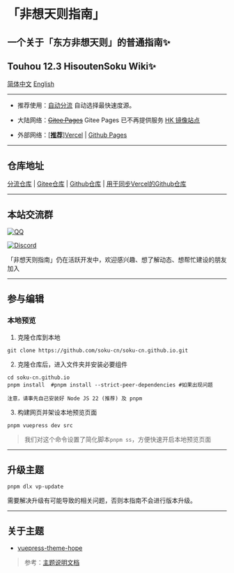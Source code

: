 # 「非想天则指南」
## 一个关于「东方非想天则」的普通指南✨
## Touhou 12.3 HisoutenSoku Wiki✨

[简体中文](./README.md)
[English](./README_EN.md)

---

- 推荐使用：[自动分流](https://wiki.514.live/) 自动选择最快速度源。

- 大陆网络：~~[Gitee Pages](https://soku-cn.gitee.io)~~ Gitee Pages 已不再提供服务 [HK 镜像站点](https://3322428.xyz)

- 外部网络：[[**推荐**]Vercel](https://hisoutensoku-cn-wiki.vercel.app) | [Github Pages](https://soku-cn.github.io)

---------------------------------------------------------
## 仓库地址

[分流仓库](https://github.com/soku-cn/wiki-forward) | [Gitee仓库](https://gitee.com/soku-cn/soku-cn) | [Github仓库](https://github.com/soku-cn/soku-cn.github.io) | [用于同步Vercel的Github仓库](https://github.com/ChocoFleece/Hisoutensoku-CN-wiki)

---------------------------------------------------------

## 本站交流群

[![QQ](https://img.shields.io/badge/QQ_Group-200803640-0078D6.svg?logo=tencent-qq&logoColor=white)](http://qm.qq.com/cgi-bin/qm/qr?_wv=1027&k=BlPlWLS0pzH53ek-6s_li9I9iyKOX2rp&authKey=IeuhBJ9I5o%2B2wsG9Ms0M1UaLEYqtSQERdxJ713CxleEak%2FBvvByzAGiJg%2Bw0zp8D&noverify=0&group_code=200803640)

[![Discord](https://img.shields.io/badge/Discord-Hisouten-blue)](https://discord.gg/hisouten)


「非想天则指南」仍在活跃开发中，欢迎感兴趣、想了解动态、想帮忙建设的朋友加入

---------------------------------------------------------

## 参与编辑

### 本地预览

1. 克隆仓库到本地

```
git clone https://github.com/soku-cn/soku-cn.github.io.git
```

2. 克隆仓库后，进入文件夹并安装必要组件

```
cd soku-cn.github.io
pnpm install  #pnpm install --strict-peer-dependencies #如果出现问题
```

~~~
注意，请事先自己安装好 Node JS 22 (推荐) 及 pnpm
~~~

3. 构建网页并架设本地预览页面

```
pnpm vuepress dev src
```

>我们对这个命令设置了简化脚本``pnpm ss``，方便快速开启本地预览页面

---------------------------------------------------------

## 升级主题

```
pnpm dlx vp-update
```

需要解决升级有可能导致的相关问题，否则本指南不会进行版本升级。

---------------------------------------------------------

## 关于主题

- [vuepress-theme-hope](https://github.com/vuepress-theme-hope/vuepress-theme-hope)

>参考：[主题说明文档](https://theme-hope.vuejs.press/zh/)

